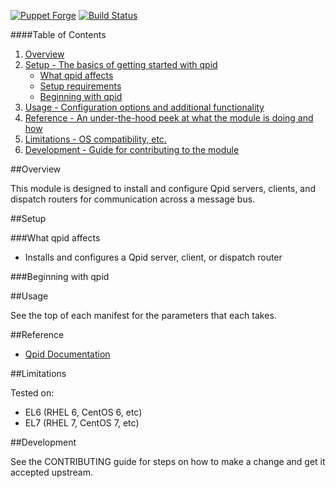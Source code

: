 [![Puppet Forge](http://img.shields.io/puppetforge/v/katello/qpid.svg)](https://forge.puppetlabs.com/katello/qpid)
[![Build Status](https://travis-ci.org/Katello/puppet-qpid.svg?branch=master)](https://travis-ci.org/Katello/puppet-qpid)

####Table of Contents

1. [Overview](#overview)
2. [Setup - The basics of getting started with qpid](#setup)
    * [What qpid affects](#what-qpid-affects)
    * [Setup requirements](#setup-requirements)
    * [Beginning with qpid](#beginning-with-qpid)
3. [Usage - Configuration options and additional functionality](#usage)
4. [Reference - An under-the-hood peek at what the module is doing and how](#reference)
5. [Limitations - OS compatibility, etc.](#limitations)
6. [Development - Guide for contributing to the module](#development)

##Overview

This module is designed to install and configure Qpid servers, clients, and dispatch routers for communication across a message bus.

##Setup

###What qpid affects

* Installs and configures a Qpid server, client, or dispatch router

###Beginning with qpid

##Usage

See the top of each manifest for the parameters that each takes.

##Reference

* [Qpid Documentation](https://qpid.apache.org/documentation.html)

##Limitations

Tested on:

* EL6 (RHEL 6, CentOS 6, etc)
* EL7 (RHEL 7, CentOS 7, etc)

##Development

See the CONTRIBUTING guide for steps on how to make a change and get it accepted upstream.

